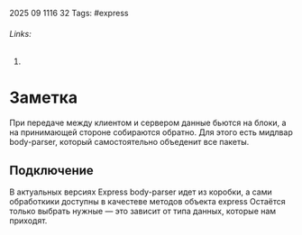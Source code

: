 2025 09 1116 32
Tags: #express 
###### Links: 
1) 
# Заметка
При передаче между клиентом и сервером данные бьются на блоки, а на принимающей стороне собираются обратно. 
Для этого есть мидлвар body-parser, который самостоятельно объеденит все пакеты.
## Подключение
В актуальных версиях Express body-parser идет из коробки, а сами обработкики доступны в качестеве методов объекта express
Остаётся только выбрать нужные — это зависит от типа данных, которые нам приходят.
```ts

```